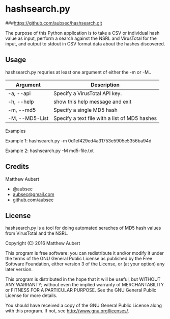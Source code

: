 # hashsearch.py
###https://github.com/aubsec/hashsearch.git

The purpose of this Python application is to take a CSV or individual hash value
as input, perform a search against the NSRL and VirusTotal for the input, and output
to stdout in CSV format data about the hashes discovered. 

## Usage

hashsearch.py requries at least one argument of either the -m or -M..

|Argument   |Description|
|---        |---|
|-a, --api |Specify a VirusTotal API key.|
|-h, --help |show this help message and exit|
|-m, --md5 |Specify a single MD5 hash|
|-M, --MD5-List|Specify a text file with a list of MD5 hashes|


Examples

Example 1:  hashsearch.py -m 0d1ef429ed4a31753e5905e5356ba94d

Example 2:  hashsearch.py -M md5-file.txt

## Credits

Matthew Aubert
- @aubsec
- aubsec@gmail.com
- github.com/aubsec

## License

hashsearch.py is a tool for doing automated seraches of MD5 hash values
from VirusTotal and the NSRL.

Copyright (C) 2016 Matthew Aubert

This program is free software: you can redistribute it and/or modify
it under the terms of the GNU General Public License as published by
the Free Software Foundation, either version 3 of the License, or
(at your option) any later version.

This program is distributed in the hope that it will be useful,
but WITHOUT ANY WARRANTY; without even the implied warranty of
MERCHANTABILITY or FITNESS FOR A PARTICULAR PURPOSE.  See the
GNU General Public License for more details.

You should have received a copy of the GNU General Public License
along with this program.  If not, see http://www.gnu.org/licenses/.
